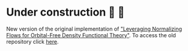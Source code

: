 # Under construction :construction_worker: :construction: 
New version of the original implementation of ["Leveraging Normalizing Flows for Orbital-Free Density Functional Theory"](https://arxiv.org/abs/2404.08764). To access the old repository click [here](https://github.com/ChemAI-Lab/ofdft_nflows). 
